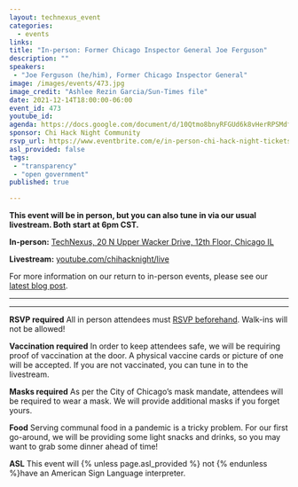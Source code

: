```yaml
---
layout: technexus_event
categories:
  - events
links: 
title: "In-person: Former Chicago Inspector General Joe Ferguson"
description: ""
speakers:
 - "Joe Ferguson (he/him), Former Chicago Inspector General"
image: /images/events/473.jpg
image_credit: "Ashlee Rezin Garcia/Sun-Times file"
date: 2021-12-14T18:00:00-06:00
event_id: 473
youtube_id: 
agenda: https://docs.google.com/document/d/10Qtmo8bnyRFGUd6k8vHerRPSMdfoAs8Yvye3_lhMFV4/edit#
sponsor: Chi Hack Night Community
rsvp_url: https://www.eventbrite.com/e/in-person-chi-hack-night-tickets-207988107027
asl_provided: false
tags: 
 - "transparency"
 - "open government"
published: true

---
```

 
**This event will be in person, but you can also tune in via our usual livestream. Both start at 6pm CST.**

**In-person:** <a href='https://www.google.com/maps/place/TechNexus+Venture+Collaborative/@41.8835673,-87.6394085,17z/data=!3m1!4b1!4m5!3m4!1s0x880e2d5be57f04c5:0xa87e47e177660090!8m2!3d41.8835673!4d-87.6372198'>TechNexus, 20 N Upper Wacker Drive, 12th Floor, Chicago IL</a>

**Livestream:** <a href='https://youtube.com/chihacknight/live'>youtube.com/chihacknight/live</a>

For more information on our return to in-person events, please see our [latest blog post](/blog/2021/11/09/2021-return-to-in-person.html). 

---

---

**RSVP required** All in person attendees must [RSVP beforehand]({{page.rsvp_url}}). Walk-ins will not be allowed!

**Vaccination required** In order to keep attendees safe, we will be requiring proof of vaccination at the door. A physical vaccine cards or picture of one will be accepted. If you are not vaccinated, you can tune in to the livestream.

**Masks required** As per the City of Chicago’s mask mandate, attendees will be required to wear a mask. We will provide additional masks if you forget yours.

**Food** Serving communal food in a pandemic is a tricky problem. For our first go-around, we will be providing some light snacks and drinks, so you may want to grab some dinner ahead of time!

**ASL** This event will {% unless page.asl_provided %} not {% endunless %}have an American Sign Language interpreter.

